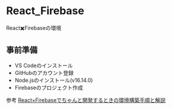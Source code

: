 # React_Firebase
React✖️Firebaseの環境

## 事前準備
- VS Codeのインストール
- GitHubのアカウント登録
- Node.jsのインストール(v16.14.0)
- Firebaseのプロジェクト作成

参考
[React×Firebaseでちゃんと開発するときの環境構築手順と解説](https://zenn.dev/tentel/articles/488dd8765fb059#%E3%81%AF%E3%81%98%E3%82%81%E3%81%AB)
